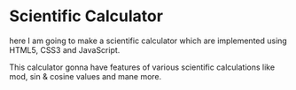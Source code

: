 # Scientific Calculator

here I am going to make a scientific calculator which are implemented using HTML5, CSS3 and JavaScript.

This calculator gonna have features of various scientific calculations like mod, sin & cosine values and mane more.  